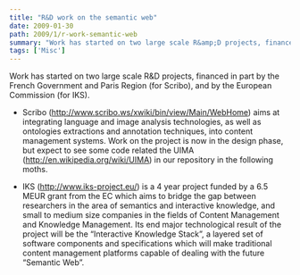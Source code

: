 ```yaml
---
title: "R&D work on the semantic web"
date: 2009-01-30
path: 2009/1/r-work-semantic-web
summary: "Work has started on two large scale R&amp;D projects, financed in part by the French Government and Paris Region (for Scribo), and by the European Commission (for IKS)."
tags: ['Misc']
---
```


<p>Work has started on two large scale R&amp;D projects, financed in part by the French Government and Paris Region (for Scribo), and by the European Commission (for IKS).</p><ul><li><p>Scribo (<a href="http://www.scribo.ws/xwiki/bin/view/Main/WebHome">http://www.scribo.ws/xwiki/bin/view/Main/WebHome</a>) aims at integrating language and image analysis technologies, as well as ontologies extractions and annotation techniques, into content management systems.
Work on the project is now in the design phase, but expect to see some code related the UIMA (<a href="http://en.wikipedia.org/wiki/UIMA">http://en.wikipedia.org/wiki/UIMA</a>) in our repository in the following moths.</p></li>
<li><p>IKS (<a href="http://www.iks-project.eu/">http://www.iks-project.eu/</a>) is a 4 year project funded by a 6.5 MEUR grant from the EC which aims to bridge the gap between researchers in the area of semantics and interactive knowledge, and small to medium size companies in the fields of Content Management and Knowledge Management. Its end  major technological result of the project will be the &#8220;Interactive Knowledge Stack&#8221;, a layered set of software components and specifications which will make traditional content management platforms capable of dealing with the future &#8220;Semantic Web&#8221;.</p></li>
</ul>

